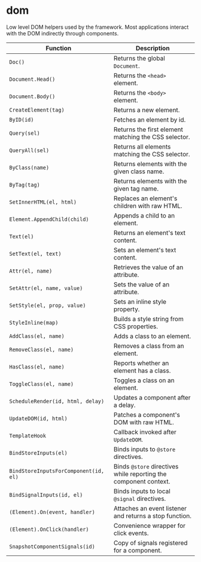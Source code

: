 # dom

Low level DOM helpers used by the framework. Most applications interact with the DOM indirectly through components.

| Function | Description |
| --- | --- |
| `Doc()` | Returns the global `Document`. |
| `Document.Head()` | Returns the `<head>` element. |
| `Document.Body()` | Returns the `<body>` element. |
| `CreateElement(tag)` | Returns a new element. |
| `ByID(id)` | Fetches an element by id. |
| `Query(sel)` | Returns the first element matching the CSS selector. |
| `QueryAll(sel)` | Returns all elements matching the CSS selector. |
| `ByClass(name)` | Returns elements with the given class name. |
| `ByTag(tag)` | Returns elements with the given tag name. |
| `SetInnerHTML(el, html)` | Replaces an element's children with raw HTML. |
| `Element.AppendChild(child)` | Appends a child to an element. |
| `Text(el)` | Returns an element's text content. |
| `SetText(el, text)` | Sets an element's text content. |
| `Attr(el, name)` | Retrieves the value of an attribute. |
| `SetAttr(el, name, value)` | Sets the value of an attribute. |
| `SetStyle(el, prop, value)` | Sets an inline style property. |
| `StyleInline(map)` | Builds a style string from CSS properties. |
| `AddClass(el, name)` | Adds a class to an element. |
| `RemoveClass(el, name)` | Removes a class from an element. |
| `HasClass(el, name)` | Reports whether an element has a class. |
| `ToggleClass(el, name)` | Toggles a class on an element. |
| `ScheduleRender(id, html, delay)` | Updates a component after a delay. |
| `UpdateDOM(id, html)` | Patches a component's DOM with raw HTML. |
| `TemplateHook` | Callback invoked after `UpdateDOM`. |
| `BindStoreInputs(el)` | Binds inputs to `@store` directives. |
| `BindStoreInputsForComponent(id, el)` | Binds `@store` directives while reporting the component context. |
| `BindSignalInputs(id, el)` | Binds inputs to local `@signal` directives. |
| `(Element).On(event, handler)` | Attaches an event listener and returns a stop function. |
| `(Element).OnClick(handler)` | Convenience wrapper for click events. |
| `SnapshotComponentSignals(id)` | Copy of signals registered for a component. |

